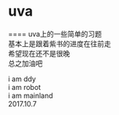 # uva
====
 uva上的一些简单的习题 <br>
 基本上是跟着紫书的进度在往前走<br>
 希望现在还不是很晚<br>
 总之加油吧 <br>

 i am ddy <br>
 i am robot <br>
 i am mainland <br>
 2017.10.7<br>
